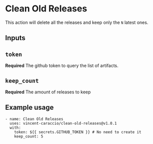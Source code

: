 # Clean Old Releases

This action will delete all the releases and keep only the `N` latest ones.

## Inputs

## `token`

**Required** The github token to query the list of artifacts.

## `keep_count`

**Required** The amount of releases to keep

## Example usage

```
- name: Clean Old Releases
  uses: vincent-caraccio/clean-old-releases@v1.0.1
  with:
    token: ${{ secrets.GITHUB_TOKEN }} # No need to create it
    keep_count: 5
```
